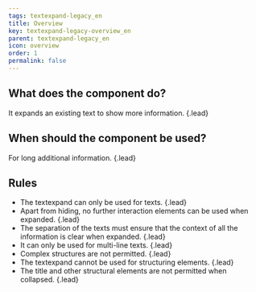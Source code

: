 ```yaml
---
tags: textexpand-legacy_en
title: Overview
key: textexpand-legacy-overview_en
parent: textexpand-legacy_en
icon: overview
order: 1
permalink: false  
---
```


## What does the component do?
It expands an existing text to show more information. {.lead}

## When should the component be used?
For long additional information. {.lead}

## Rules
* The textexpand can only be used for texts. {.lead}
* Apart from hiding, no further interaction elements can be used when expanded. {.lead}
* The separation of the texts must ensure that the context of all the information is clear when expanded. {.lead}
* It can only be used for multi-line texts. {.lead}
* Complex structures are not permitted. {.lead}
* The textexpand cannot be used for structuring elements. {.lead}
* The title and other structural elements are not permitted when collapsed. {.lead}
